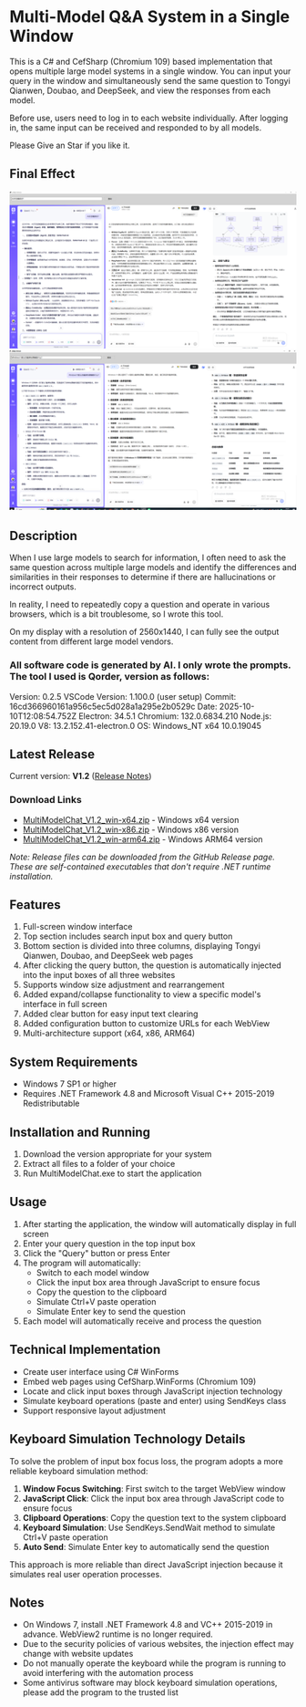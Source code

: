 # Multi-Model Q&A System in a Single Window

This is a C# and CefSharp (Chromium 109) based implementation that opens multiple large model systems in a single window. You can input your query in the window and simultaneously send the same question to Tongyi Qianwen, Doubao, and DeepSeek, and view the responses from each model.

Before use, users need to log in to each website individually. After logging in, the same input can be received and responded to by all models.

Please Give an Star if you like it.

## Final Effect

![Final Effect](img/最终效果.png)
![Final Effect2](img/最终效果2.png)

## Description
  When I use large models to search for information, I often need to ask the same question across multiple large models and identify the differences and similarities in their responses to determine if there are hallucinations or incorrect outputs.

  In reality, I need to repeatedly copy a question and operate in various browsers, which is a bit troublesome, so I wrote this tool.

  On my display with a resolution of 2560x1440, I can fully see the output content from different large model vendors.

###  All software code is generated by AI. I only wrote the prompts. The tool I used is Qorder, version as follows:

  Version: 0.2.5
   VSCode Version: 1.100.0 (user setup)
   Commit: 16cd366960161a956c5ec5d028a1a295e2b0529c
   Date: 2025-10-10T12:08:54.752Z
   Electron: 34.5.1
   Chromium: 132.0.6834.210
   Node.js: 20.19.0
   V8: 13.2.152.41-electron.0
   OS: Windows_NT x64 10.0.19045

## Latest Release

Current version: **V1.2** ([Release Notes](RELEASE_NOTES_V1.2.md))

### Download Links
- [MultiModelChat_V1.2_win-x64.zip](https://github.com/wadereye/MultiModelChatInOneWindow/blob/main/ReleasesFile/MultiModelChat_V1.2_win-x64.zip) - Windows x64 version
- [MultiModelChat_V1.2_win-x86.zip](https://github.com/wadereye/MultiModelChatInOneWindow/blob/main/ReleasesFile/MultiModelChat_V1.2_win-x86.zip) - Windows x86 version
- [MultiModelChat_V1.2_win-arm64.zip](https://github.com/wadereye/MultiModelChatInOneWindow/blob/main/ReleasesFile/MultiModelChat_V1.2_win-arm64.zip) - Windows ARM64 version

*Note: Release files can be downloaded from the GitHub Release page. These are self-contained executables that don't require .NET runtime installation.*

## Features

1. Full-screen window interface
2. Top section includes search input box and query button
3. Bottom section is divided into three columns, displaying Tongyi Qianwen, Doubao, and DeepSeek web pages
4. After clicking the query button, the question is automatically injected into the input boxes of all three websites
5. Supports window size adjustment and rearrangement
6. Added expand/collapse functionality to view a specific model's interface in full screen
7. Added clear button for easy input text clearing
8. Added configuration button to customize URLs for each WebView
9. Multi-architecture support (x64, x86, ARM64)

## System Requirements

- Windows 7 SP1 or higher
- Requires .NET Framework 4.8 and Microsoft Visual C++ 2015-2019 Redistributable

## Installation and Running

1. Download the version appropriate for your system
2. Extract all files to a folder of your choice
3. Run MultiModelChat.exe to start the application

## Usage

1. After starting the application, the window will automatically display in full screen
2. Enter your query question in the top input box
3. Click the "Query" button or press Enter
4. The program will automatically:
   - Switch to each model window
   - Click the input box area through JavaScript to ensure focus
   - Copy the question to the clipboard
   - Simulate Ctrl+V paste operation
   - Simulate Enter key to send the question
5. Each model will automatically receive and process the question

## Technical Implementation

- Create user interface using C# WinForms
- Embed web pages using CefSharp.WinForms (Chromium 109)
- Locate and click input boxes through JavaScript injection technology
- Simulate keyboard operations (paste and enter) using SendKeys class
- Support responsive layout adjustment

## Keyboard Simulation Technology Details

To solve the problem of input box focus loss, the program adopts a more reliable keyboard simulation method:

1. **Window Focus Switching**: First switch to the target WebView window
2. **JavaScript Click**: Click the input box area through JavaScript code to ensure focus
3. **Clipboard Operations**: Copy the question text to the system clipboard
4. **Keyboard Simulation**: Use SendKeys.SendWait method to simulate Ctrl+V paste operation
5. **Auto Send**: Simulate Enter key to automatically send the question

This approach is more reliable than direct JavaScript injection because it simulates real user operation processes.

## Notes

- On Windows 7, install .NET Framework 4.8 and VC++ 2015-2019 in advance. WebView2 runtime is no longer required.
- Due to the security policies of various websites, the injection effect may change with website updates
- Do not manually operate the keyboard while the program is running to avoid interfering with the automation process
- Some antivirus software may block keyboard simulation operations, please add the program to the trusted list